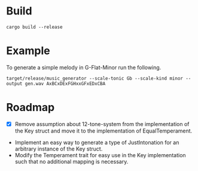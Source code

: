# Build

`cargo build --release`

# Example

To generate a simple melody in G-Flat-Minor run the following.

`target/release/music_generator --scale-tonic Gb --scale-kind minor --output gen.wav AxBCxDExFGHxxGFxEDxCBA`

# Roadmap

- [x] Remove assumption about 12-tone-system from the implementation of the Key struct and move it to the implementation of EqualTemperament.
- Implement an easy way to generate a type of JustIntonation for an arbitrary instance of the Key struct.
- Modify the Temperament trait for easy use in the Key implementation such that no additional mapping is necessary.
